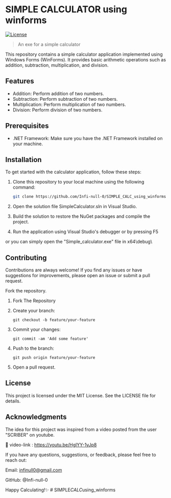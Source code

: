 # SIMPLE CALCULATOR using winforms

[![License](https://img.shields.io/badge/License-MIT-blue.svg)](https://opensource.org/licenses/MIT)

> An exe for a simple calculator

This repository contains a simple calculator application implemented using Windows Forms (WinForms). It provides basic arithmetic operations such as addition, subtraction, multiplication, and division.

## Features

-   Addition: Perform addition of two numbers.
-   Subtraction: Perform subtraction of two numbers.
-   Multiplication: Perform multiplication of two numbers.
-   Division: Perform division of two numbers.

## Prerequisites

-   .NET Framework: Make sure you have the .NET Framework installed on your machine.

## Installation

To get started with the calculator application, follow these steps:

1. Clone this repository to your local machine using the following command:

    ```bash
    git clone https://github.com/Infi-null-0/SIMPLE_CALC_using_winforms.git
    ```

2. Open the solution file SimpleCalculator.sln in Visual Studio.

3. Build the solution to restore the NuGet packages and compile the project.

4. Run the application using Visual Studio's debugger or by pressing F5

or you can simply open the "Simple_calculator.exe" file in x64\debug\

## Contributing

Contributions are always welcome! If you find any issues or have suggestions for improvements, please open an issue or submit a pull request.

Fork the repository.

1. Fork The Repository

2. Create your branch:

    ```shell
    git checkout -b feature/your-feature
    ```

3. Commit your changes:

    ```shell
    git commit -am 'Add some feature'
    ```

4. Push to the branch:

    ```shell
    git push origin feature/your-feature
    ```

5. Open a pull request.

## License

This project is licensed under the MIT License. See the LICENSE file for details.

## Acknowledgments

The idea for this project was inspired from a video posted from the user "SCRIBER" on youtube.

🔗 video-link : https://youtu.be/HgIYY-1yJp8

If you have any questions, suggestions, or feedback, please feel free to reach out:

Email: infinull0@gmail.com

GitHub: @Infi-null-0

Happy Calculating!✨
#   S I M P L E _ C A L C _ u s i n g _ w i n f o r m s  
 